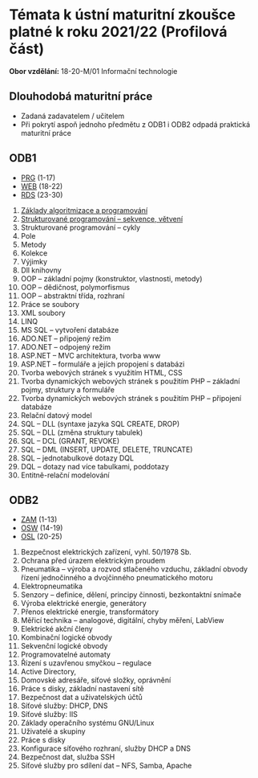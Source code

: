 # Témata k ústní maturitní zkoušce platné k roku 2021/22 (Profilová část)
**Obor vzdělání:** 18-20-M/01 Informační technologie

## Dlouhodobá maturitní práce
- Zadaná zadavatelem / učitelem
- Při pokrytí aspoň jednoho předmětu z ODB1 i ODB2 odpadá praktická maturitní práce
## ODB1
- [PRG](https://github.com/SPSOAFM-IT18/maturita/tree/main/ICT/PRG) (1-17)
- [WEB](https://github.com/SPSOAFM-IT18/maturita/tree/main/ICT/WEB) (18-22)
- [RDS](https://github.com/SPSOAFM-IT18/maturita/tree/main/ICT/RDS) (23-30)

1. [Základy algoritmizace a programování](https://github.com/SPSOAFM-IT18/maturita/blob/main/PRG/01-zaklady-algoritmizace-a-programovani.md)
2. [Strukturované programování – sekvence, větvení](https://github.com/SPSOAFM-IT18/maturita/blob/main/PRG/02-strukturovane-programovani-sekvence.md)
3. Strukturované programování – cykly
4. Pole
5. Metody
6. Kolekce
7. Výjimky
8. Dll knihovny
9. OOP – základní pojmy (konstruktor, vlastnosti, metody)
10. OOP – dědičnost, polymorfismus
11. OOP – abstraktní třída, rozhraní
12. Práce se soubory
13. XML soubory
14. LINQ
15. MS SQL – vytvoření databáze
16. ADO.NET – připojený režim
17. ADO.NET – odpojený režim
18. ASP.NET – MVC architektura, tvorba www
19. ASP.NET – formuláře a jejích propojení s databázi
20. Tvorba webových stránek s využitím HTML, CSS
21. Tvorba dynamických webových stránek s použitím PHP – základní pojmy, struktury a formuláře
22. Tvorba dynamických webových stránek s použitím PHP – připojení databáze
23. Relační datový model
24. SQL – DLL (syntaxe jazyka SQL CREATE, DROP)
25. SQL – DLL (změna struktury tabulek)
26. SQL – DCL (GRANT, REVOKE)
27. SQL – DML (INSERT, UPDATE, DELETE, TRUNCATE)
28. SQL – jednotabulkové dotazy DQL
29. DQL – dotazy nad více tabulkami, poddotazy
30. Entitně-relační modelování

## ODB2
- [ZAM](https://github.com/SPSOAFM-IT18/maturita/tree/main/ICT/ZAM) (1-13)
- [OSW](https://github.com/SPSOAFM-IT18/maturita/tree/main/ICT/OSW) (14-19)
- [OSL](https://github.com/SPSOAFM-IT18/maturita/tree/main/ICT/OSL) (20-25)

1. Bezpečnost elektrických zařízení, vyhl. 50/1978 Sb.
2. Ochrana před úrazem elektrickým proudem
3. Pneumatika – výroba a rozvod stlačeného vzduchu, základní obvody řízení jednočinného a dvojčinného pneumatického motoru
4. Elektropneumatika
5. Senzory – definice, dělení, principy činnosti, bezkontaktní snímače
6. Výroba elektrické energie, generátory
7. Přenos elektrické energie, transformátory
8. Měřicí technika – analogové, digitální, chyby měření, LabView
9. Elektrické akční členy
10. Kombinační logické obvody
11. Sekvenční logické obvody
12. Programovatelné automaty
13. Řízení s uzavřenou smyčkou – regulace
14. Active Directory,
15. Domovské adresáře, síťové složky, oprávnění
16. Práce s disky, základní nastavení sítě
17. Bezpečnost dat a uživatelských účtů
18. Síťové služby: DHCP, DNS
19. Síťové služby: IIS
20. Základy operačního systému GNU/Linux
21. Uživatelé a skupiny
22. Práce s disky
23. Konfigurace síťového rozhraní, služby DHCP a DNS
24. Bezpečnost dat, služba SSH
25. Síťové služby pro sdílení dat – NFS, Samba, Apache
